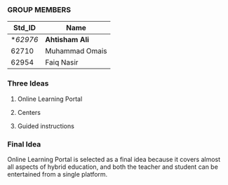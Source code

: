 

### GROUP MEMBERS ###
Std_ID | Name
------------ | -------------
**62976* | **Ahtisham Ali** <!--Group Leader-->
62710 | Muhammad Omais
62954 | Faiq Nasir


### Three Ideas ###

1. Online Learning Portal

2. Centers

3. Guided instructions


### Final Idea ###

Online Learning Portal is selected as a final idea because it covers almost all aspects of hybrid education, and both the teacher and student can be entertained from a single platform.





